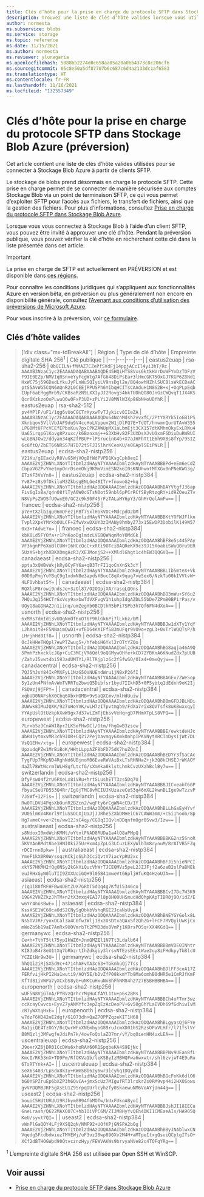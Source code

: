 ```yaml
---
title: Clés d’hôte pour la prise en charge du protocole SFTP dans Stockage Blob Azure (préversion) | Microsoft Docs
description: Trouvez une liste de clés d’hôte valides lorsque vous utilisez un client SFTP pour vous connecter à Stockage Blob Azure.
author: normesta
ms.subservice: blobs
ms.service: storage
ms.topic: reference
ms.date: 11/15/2021
ms.author: normesta
ms.reviewer: ylunagaria
ms.openlocfilehash: 5088bb2274d0c658aa05a20a06b4373c8c206cf6
ms.sourcegitcommit: 05c8e50a5df87707b6c687c6d4a2133dc1af6583
ms.translationtype: HT
ms.contentlocale: fr-FR
ms.lasthandoff: 11/16/2021
ms.locfileid: "132557349"
---
```

# <a name="host-keys-for-secure-file-transfer-protocol-sftp-support-in-azure-blob-storage-preview"></a>Clés d’hôte pour la prise en charge du protocole SFTP dans Stockage Blob Azure (préversion)

Cet article contient une liste de clés d’hôte valides utilisées pour se connecter à Stockage Blob Azure à partir de clients SFTP.

Le stockage de blobs prend désormais en charge le protocole SFTP. Cette prise en charge permet de se connecter de manière sécurisée aux comptes Stockage Blob via un point de terminaison SFTP, ce qui vous permet d’exploiter SFTP pour l’accès aux fichiers, le transfert de fichiers, ainsi que la gestion des fichiers. Pour plus d’informations, consultez [Prise en charge du protocole SFTP dans Stockage Blob Azure](secure-file-transfer-protocol-support.md).

Lorsque vous vous connectez à Stockage Blob à l’aide d’un client SFTP, vous pouvez être invité à approuver une clé d’hôte. Pendant la préversion publique, vous pouvez vérifier la clé d’hôte en recherchant cette clé dans la liste présentée dans cet article. 

> [!IMPORTANT]
> La prise en charge de SFTP est actuellement en PRÉVERSION et est disponible dans [ces régions](secure-file-transfer-protocol-support.md#regional-availability).
> 
> Pour connaître les conditions juridiques qui s’appliquent aux fonctionnalités Azure en version bêta, en préversion ou plus généralement non encore en disponibilité générale, consultez [l’Avenant aux conditions d’utilisation des préversions de Microsoft Azure](https://azure.microsoft.com/support/legal/preview-supplemental-terms/).
>
> Pour vous inscrire à la préversion, voir [ce formulaire](https://forms.office.com/r/gZguN0j65Y).

## <a name="valid-host-keys"></a>Clés d’hôte valides

> [!div class="mx-tdBreakAll"]
> | Région | Type de clé d’hôte | Empreinte digitale SHA 256<sup>1</sup> | Clé publique |
> |---|---|---|---|
> | eastus2euap | rsa-sha2-256 | `0b0IILN+fMMAZ7CZePfSVdFj14ppjACcIl4yi3hT/Rc` | `AAAAB3NzaC1yc2EAAAADAQABAAABAQDE45HQiHTS8Vxs6ktkHVrDoWFYnDzTOFzVF9IE0EZp/NMVIqRSnveYyFcgWtg7AfG648DiPsEar3lHmcGKT5OxGJ7KGP6Z8Nd1HxWC75j59GDadLfkuJyFLnWuSQIyiLV9nsDgl2e/BQ4owhHZhlSUCBlsWkECBaACptS5AvWG5CQN6AQnR2L0CEEjPPUSPh6YibqHCITsCAAduH1N8S2B+xj+OqPLpEqbIUpF6aEHggMrb9/CKBsaRzN9LXXIyJJ2Rovg54bkTUDhQO80JnGzCWQvqT1JX4KSQcr0KzkzoOoPLwuQ6w0FxP3UD+zPLYi2V8MNlW3Xp86bNHoUDfhR` |
> | eastus2euap | rsa-sha2-512 | `pv4MPlF/uF1/1qg6vUoCGCTrXyxwTvTJykicv0IIeZA` | `AAAAB3NzaC1yc2EAAAADAQABAAABAQDu64NcnMdsh2vvxfC/2PtYXRYk5IoGB1PSXkrbqov5VllVbJAF9du9V4ccHoLVppux2W1jDlFQ7E+TdOT/hnwmnQurUTAvW355LPG0MtUFPcVCEfEPbxKuv7pxCPKZAWUpMX1aLbmEjt3CX157dtKMhmOkyExLRWu4Ua65LrqpGlKovg8Pzuxc/k6Bznxmj++G3XbHv82F3UXDsXJvUOxmF6DiuDuRWBUIwLGBNJOw2/ddyan34qK2fPBUP+lPSrucinG4b+X7aJHFhTt1E6h9XBs8fYp/9SIZ6c6ftQ/ZbET66NRSS7H7D72tSFJI5lhrKCeoKU/e0GAplSEiPNLR` |
> | eastus2euap | ecdsa-sha2-nistp256 | `V21Ku/gEEacUyR8VuG5WjVOgBfWdPVPD1KsgCpk8eqI` | `AAAAE2VjZHNhLXNoYTItbmlzdHAyNTYAAAAIbmlzdHAyNTYAAABBBPd+eEm6eCdZCbpaVGZPvYmetmpOnrDsemOkj9KMmVimESN2k6I0sKNUhwntMTXGx0nPNeKWG3g/ETzKF3VsYn8=` |
> | eastus2euap | ecdsa-sha2-nistp384 | `Yv87+z8s9fDkiluM3ZkbsgENLGe48ITr+fnuwoG2+kg` | `AAAAE2VjZHNhLXNoYTItbmlzdHAzODQAAAAIbmlzdHAzODQAAABhBAYVtgfJ36apFiv6gIxBa/q4n08flTyA0W0cGTsN0ot59nbl6pPCrRCfSByRtzgRY+id9ZOeuZTvN8VpPsZWOSfUOwxE0/GC2c9kS0F4SrFzTALaMY6pY3/GhMrQelAmFw==` |
> | francec | ecdsa-sha2-nistp256 | `p7eHtX2lbIqu06mDFezjRBf7SxlHokVOC+MdcpdO2bM` | `AAAAE2VjZHNhLXNoYTItbmlzdHAyNTYAAAAIbmlzdHAyNTYAAABBBKtYOFWJFlknTvpl2XpxYMrkb0ULCF+ZfwVxwDXUY3zIMANy0hmbyZ73x15EwDP3DobilK149W570x3+TAdwE7o=` |
> | francec | ecdsa-sha2-nistp384| `kbK8Ld5FYOfa+r1PnKooDglmdzLVGBQWNqnMoYOMdGk` | `AAAAE2VjZHNhLXNoYTItbmlzdHAzODQAAAAIbmlzdHAzODQAAABhBF8e5s445PAyVF3kgnPP6XoBlCUW+I6HCcQcC+xRti9OTciBAQReKX9c39J15Xoa6iSWuQ0ru9ER5UzXS+bjzhXBKXOmgAcR3/XEJMonjS2++XMldlGhgt1c4hEW3QQGVQ==` |
> | canadaeast | ecdsa-sha2-nistp256 | `ppta3xQWBvWxjkRy0CyFY6a+qB3TrFI1qoCnXnSk3cY` | `AAAAE2VjZHNhLXNoYTItbmlzdHAyNTYAAAAIbmlzdHAyNTYAAABBBLIb5mteX+Vk00D8pPmjYuYBqC9g1xdmN8e3apdsXBucC8qXx9qug7veSex0/NzkTu00kIVVtvW+4LFOvhbat5Y=` |
> | canadaeast | ecdsa-sha2-nistp384 | `RQXlsP8rowi9ndsJe+3zOl87/O2OOpjXA/rasqLQOns` | `AAAAE2VjZHNhLXNoYTItbmlzdHAzODQAAAAIbmlzdHAzODQAAABhBO3mWu+SY6u27HQuJq154HCTrGxVsy9axbwTdVXFvgV1h1uhpIdgAZDL55bDe7ZPmB0BPirPas/vUQyG8aGDNAZJn1iinq/umZegYb0BCDthR5bPi7SPb3h7Qf6FN4dXoA==` |
> | usnorth | ecdsa-sha2-nistp256 | `6xMRs7dmIdi3vUOgNnOf6xOTbF9RlGk6Pj7lLk6z/bM` | `AAAAE2VjZHNhLXNoYTItbmlzdHAyNTYAAAAIbmlzdHAyNTYAAABBBJw1dXTy1YqYLJhAo1tB+F5NNaimQwDI+vfEDG4KXIFfS83mUFqr9VO9o+zgL3+0vTrlWQQTsP/hLHrjhHd9If8=` |
> | usnorth | ecdsa-sha2-nistp384 | `0cJkHHeTNQpl7ewPTZwug5+/hfebiH6Yxl2rOTtYZQo` | `AAAAE2VjZHNhLXNoYTItbmlzdHAzODQAAAAIbmlzdHAzODQAAABhBG8aqja46A9Q5PmhPzhxcklcJGp+CiC3MCjVR6Qdl9oQGMywOHfe+kCD72YBKnA6KNudZdx7pUUB/ZahvI5vwt4bi593adUMTY1/RlTRjplz6c2fSfwSO/0Ia4+0mxQyjw==` |
> | canadacentral    | ecdsa-sha2-nistp256 | `7QJ5hJsY84IxPMXFyL1NzG5OVNUEndWru1jNBxP26fI` | `AAAAE2VjZHNhLXNoYTItbmlzdHAyNTYAAAAIbmlzdHAyNTYAAABBBAGEx7ZWe5opSy1zUn4PNfmAvWmTVRRTq2bwoQ5Dibfsr1byd7IIkhD5+0P5ybtq1dEdxh9oK2IjFSQWzj9jFPY=` |
> | canadacentral | ecdsa-sha2-nistp384 | `xqbUD0NAFshX0Cbq6XbxHOMB+9vSaQXCmv/mlHdUuiw` | `AAAAE2VjZHNhLXNoYTItbmlzdHAzODQAAAAIbmlzdHAzODQAAABhBBmGFDJBLNDi3UWwk8IMuJQXK/927uHoYVK/wLH7zI7pvtmgb9/FdXa7rix8QVTsfk8uK8wxxqyIYYApUslOtUzkpkXwW9gx7d37wiZmTjEbsvVeHq+gD7PHmXTpLS8VPQ==` |
> | europewest | ecdsa-sha2-nistp256 | `7Lrxb5z3CnAWI8pr2LK5eFHwDCl/Gtm/fhgGwB3zscw` | `AAAAE2VjZHNhLXNoYTItbmlzdHAyNTYAAAAIbmlzdHAyNTYAAABBBE/ewktdeHJc4bH41ytmxvMR3ch9IOR+CQ2i2Pejbavmgy6XmkOnhpIPKVNytXRCToDysIjWt7DLVsQ1EHv/xtg=` |
> | europewest | ecdsa-sha2-nistp384 | `UpzudqPZw1MrBiBoK/HHtLLppAZF8bFD75dK7huZQnI` | `AAAAE2VjZHNhLXNoYTItbmlzdHAzODQAAAAIbmlzdHAzODQAAABhBEDYr3fSaCAcTygFUp7MKpND4RghNd6UBjnoMB6EveRWVAiBxLTsRHNHaZ+jk3Q8kCHSEJrWKAOY4aZl78WtWcrmlWLH8gfLtcfG/sXmXka8klstLhmkCvzUXzhBclBy7w==` |
> | switzerlandn | ecdsa-sha2-nistp256 | `DfyPsw04f2rU6PXeLx8iVRu+hrtSLushETT3zs5Dq7U` | `AAAAE2VjZHNhLXNoYTItbmlzdHAyNTYAAAAIbmlzdHAyNTYAAABBBJICveabT6GPfbyaCSeU7D553Q4Rr/IgGjTMC8vMCIUJKUzazeCeS3q46mXL2kwnBLIge9wTzzvP7JSWf+I2Fis=` |
> | switzerlandn | ecdsa-sha2-nistp384 | `Rw0TLDVU4PqsXbOunR2BZcn2/wqFty6rCgWN4cCD/1Y` | `AAAAE2VjZHNhLXNoYTItbmlzdHAzODQAAAAIbmlzdHAzODQAAABhBLLhGaEyHYvfVU05lmKV4Rnrl9YiuSSOCXjUaJjJJRhe5ZXbDMHeiC67CAWW3mm/+c5i1hoob/8pHg7vmeC+ve+Ztu/ww12JsC4qy/CG8qIIQvlnDDqnfmOgr0Svw3/Izw==` |
> | australiaeast | ecdsa-sha2-nistp256 | `s8NdoxI0mdWchKMMt/oYtnlFNAD8RUDa1a4lO8aPMpQ` | `AAAAE2VjZHNhLXNoYTItbmlzdHAyNTYAAAAIbmlzdHAyNTYAAABBBBKG2nz5SnoR5KVYAnBMdt8be1HNIOkiZ5UrHxm4pZpLG3LCuzLEXyWlhTm8rynuM/8rATVB5FZqrDCIrnn8pkw=` |
> | australiaeast | ecdsa-sha2-nistp384 | `YmeF1kX0R0W/ssqzKCkjoSLh3CciQvtV7iacYpRU2xc` | `AAAAE2VjZHNhLXNoYTItbmlzdHAzODQAAAAIbmlzdHAzODQAAABhBFJi5nieNPCIxkYS7HKMH2fQgONSy2kGkViQucVhWrTJCEQMVz5peL2JZJFjf2a6zaB2olPaBNEkeuJRHxGyW0luTII9ZXXUoiGQH9l05B41mweVtG6pljHfuKQ4HzoUJA==` |
> | asiaeast | ecdsa-sha2-nistp256 | `/iq1i88fRFHFBw4DBtZUX7GRbT5dQq4g7KfUi5346co` | `AAAAE2VjZHNhLXNoYTItbmlzdHAyNTYAAAAIbmlzdHAyNTYAAABBBCvI7Dc7W3K919GK2VHZZkzJhTM+n2tX3mxq4EAI7l8p0HO0UHSmucHdQhpKApTIBR0j9O/idZ/Ew6Yr4nusBwE=` |
> | asiaeast | ecdsa-sha2-nistp384 | `KssXSE1WC6Oca0dS2CNySgObkbVshqRGE2JcaNsUvpA` | `AAAAE2VjZHNhLXNoYTItbmlzdHAzODQAAAAIbmlzdHAzODQAAABhBNEYGYGolx8LNs5TVJRF/yoxOCal3a4C0fw1Wlj1BxzUsDtxaQAxSfzQhZG+lFCF7RVQyiUwKjCxmWoZbSb19aE7AnRx9UOVmrbTt2PMD3dx8VmPj1K8rsPOSq+XX4KGdQ==` |
> | germanywc | ecdsa-sha2-nistp256 | `Ce+h+7thT5tt75ypIkWZ6+JnmQMZEl1N7Tt3Ldalb64` | `AAAAE2VjZHNhLXNoYTItbmlzdHAyNTYAAAAIbmlzdHAyNTYAAABBBBmVDE0INhtrKI83oB4r8eU1tXq7bRbzrtIhZdkgiy3lrsvNTEzsEExtWae2uy8zFHdkpyTbBlcUYCZEtNr9w3U=` |
> | germanywc | ecdsa-sha2-nistp384 | `hhQQi2iRjSX5d9c+4714hAFvTA3c63+TGknhuQi7Tss` | `AAAAE2VjZHNhLXNoYTItbmlzdHAzODQAAAAIbmlzdHAzODQAAABhBDlFF3ceA17ZFERfvijHkPI2Na1wuti9/AOY5E/bDvZfP08kkmYTb9Ma6omhB0dHR6e1CmRJfKmFXfTd81iVWPa7yXCxbS8yG+uNKCuHxuNv8hFhNM84h2727BSBHBBHBA==` |
> | europenorth | ecdsa-sha2-nistp256 | `wUF5N8VjGTnA/PYBVzQrhcrMgHuCfAYL1tu+p6s28Ms` | `AAAAE2VjZHNhLXNoYTItbmlzdHAyNTYAAAAIbmlzdHAyNTYAAABBBCh4oFTmr3wzccXcayCwvcx+EyvZ7yANMYfc3epZqEzAcDeoPV+6v58gGhYLaEVDh69fGdhiwIvMcB7yWXtqHxE=` |
> | europenorth | ecdsa-sha2-nistp384 | `w7dzF6HD42eE2dgf/G1O73dh+QaZ7OPPZqzeKIT1H68` | `AAAAE2VjZHNhLXNoYTItbmlzdHAzODQAAAAIbmlzdHAzODQAAABhBLgyasQj6FYeRa1jiQE4TzOGY/BcQwrWFxXNEmbyoG89ruJcmXD01hS2RzsOPaVLHfr/l71fslVrB8MQzlj3MFwgfeJdiPn7k/4owFoQolaZO7mr/vY/bqOienHN4uxLEA==` |
> | uscentraleuap | ecdsa-sha2-nistp256 | `J9oxrXZ6jDR01CcDWu6xhoRAY60R1SpqbeKA4S9EjNc` | `AAAAE2VjZHNhLXNoYTItbmlzdHAyNTYAAAAIbmlzdHAyNTYAAABBBPNv9UEan8fLKmcI/RK53nX+TD9Pm/RfOKVa1b/leKSByIzMBWQFwa6wxwtr/shl6zvjwT4E9uRu6TsRTYnk+AI=` |
> | uscentraleuap | ecdsa-sha2-nistp384 | `SeX6s483/LpSdx8kIy+KWm5Bb6zy6wr3icyhq1DQydU` | `AAAAE2VjZHNhLXNoYTItbmlzdHAzODQAAAAIbmlzdHAzODQAAABhBGcFnKk6dlO6bG0YSPZruEp6bXZP3h6QvCA+jmxScUz7MIgufRT3lrxkrZs0RM9vp44i2HXOSowsgvVPDQMBJRF5gXsEU1Z9SrpqOUrlcyhzfy0SkaewuNM6VoAYjUn44g==` |
> | useast2 | ecdsa-sha2-nistp256 | `bouiC5HdtURUU19RJbym8R94fbMOTw/bUxFUkoAByoI` | `AAAAE2VjZHNhLXNoYTItbmlzdHAyNTYAAAAIbmlzdHAyNTYAAABBBJshJI18IECu6neLrash/Q622MAXO07C+hbIOiVPC6M/ZIJM8HyYvQEh4DKI1CMEaeAIs/HA905QKeU/syvt7QI=` |
> | useast2 | ecdsa-sha2-nistp384 | `vWnPlGaQOY4LFj9XSQ2qN/NMF92+UOfKPjGNSPA2bOg` | `AAAAE2VjZHNhLXNoYTItbmlzdHAzODQAAAAIbmlzdHAzODQAAABhBByJNAblwxCNVqedg5FcdbdwiuzTMVEWj/uF3uzI8wp890Xv2M4H+aMTpeItxgQsuiQCptgITsO+XCf2dBTHOGWpd90QtvcznzHyy/FEWVAKWs9brvyaNVe82c4TOFqYRg==` |

<sup>1</sup> L’empreinte digitale SHA 256 est utilisée par Open SSH et WinSCP.

## <a name="see-also"></a>Voir aussi

- [Prise en charge du protocole SFTP dans Stockage Blob Azure](secure-file-transfer-protocol-support.md)